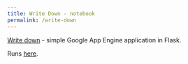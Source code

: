 ```yaml
---
title: Write Down - notebook
permalink: /write-down
---
```


<a href="https://github.com/kalimatas/writedownme" target="_blank">Write down</a> - simple Google App Engine application in Flask.

Runs [here](https://writedownyouridea.appspot.com/).
